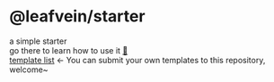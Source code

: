 # @leafvein/starter

a simple starter  
go there to learn how to use it [🚪](https://zealleaf.me/packages/starter)  
[template list](https://github.com/zealleaf/starter-template-list) ← You can submit your own templates to this repository, welcome~
